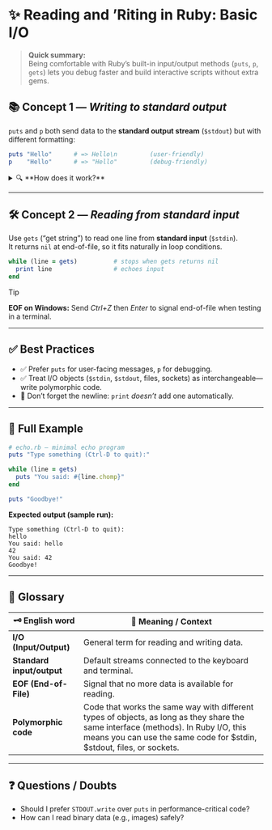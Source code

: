 # ✨ Reading and ’Riting in Ruby: Basic I/O

> **Quick summary:**  
> Being comfortable with Ruby’s built-in input/output methods (`puts`, `p`, `gets`) lets you debug faster and build interactive scripts without extra gems.


## 📚 Concept 1 — _Writing to standard output_

`puts` and `p` both send data to the **standard output stream** (`$stdout`) but with different formatting:

```ruby
puts "Hello"      # => Hello\n         (user-friendly)
p    "Hello"      # => "Hello"         (debug-friendly)
```

<details>
<summary>🔍 **How does it work?**</summary>

- `puts` calls `to_s` on its arguments and appends a newline.  
- `p` calls `inspect`, giving you type information, quotes, etc.—great for debugging.  
- Both accept multiple arguments, writing each on its own line.  
- You can redirect output by passing an explicit IO object: `io.puts "msg"`.
</details>

---

## 🛠️ Concept 2 — _Reading from standard input_

Use `gets` (“get string”) to read one line from **standard input** (`$stdin`).  
It returns `nil` at end-of-file, so it fits naturally in loop conditions.

```ruby
while (line = gets)          # stops when gets returns nil
  print line                 # echoes input
end
```

> [!TIP]  
> **EOF on Windows:** Send _Ctrl+Z_ then *Enter* to signal end-of-file when testing in a terminal.

---


## ✅ Best Practices

- ✅ Prefer `puts` for user-facing messages, `p` for debugging.  
- ✅ Treat I/O objects (`$stdin`, `$stdout`, files, sockets) as interchangeable—write polymorphic code.  
- 🚫 Don’t forget the newline: `print` *doesn’t* add one automatically.

---


## 🚀 Full Example

```ruby
# echo.rb — minimal echo program
puts "Type something (Ctrl-D to quit):"

while (line = gets)
  puts "You said: #{line.chomp}"
end

puts "Goodbye!"
```

**Expected output (sample run):**

```
Type something (Ctrl-D to quit):
hello
You said: hello
42
You said: 42
Goodbye!
```

---


## 📖 Glossary

| 🗝️ English word         | 📝 Meaning / Context                              |
|-------------------------|--------------------------------------------------|
| **I/O (Input/Output)**  | General term for reading and writing data.       |
| **Standard input/output**| Default streams connected to the keyboard and terminal. |
| **EOF (End-of-File)**   | Signal that no more data is available for reading. |
| **Polymorphic code**   | Code that works the same way with different types of objects, as long as they share the same interface (methods). In Ruby I/O, this means you can use the same code for $stdin, $stdout, files, or sockets. |


---

## ❓ Questions / Doubts

- Should I prefer `STDOUT.write` over `puts` in performance-critical code?  
- How can I read binary data (e.g., images) safely?  

